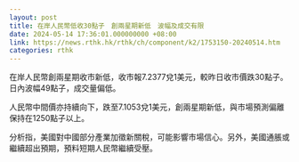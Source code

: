 ```yaml
---
layout: post
title: 在岸人民幣低收30點子　創兩星期新低　波幅及成交有限
date: 2024-05-14 17:36:01.000000000 +08:00
link: https://news.rthk.hk/rthk/ch/component/k2/1753150-20240514.htm
categories: rthk
---
```


在岸人民幣創兩星期收市新低，收市報7.2377兌1美元，較昨日收市價跌30點子。日內波幅49點子，成交量偏低。

人民幣中間價亦持續向下，跌至7.1053兌1美元，創兩星期新低，與市場預測偏離保持在1250點子以上。

分析指，美國對中國部分產業加徵新關稅，可能影響市場信心。另外，美國通脹或繼續超出預期，預料短期人民幣繼續受壓。
